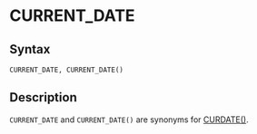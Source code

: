 
# CURRENT_DATE

## Syntax


```
CURRENT_DATE, CURRENT_DATE()
```

## Description


`CURRENT_DATE` and `CURRENT_DATE()` are synonyms for [CURDATE()](curdate.md).

